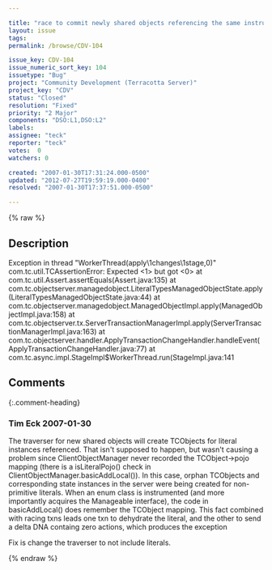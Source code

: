 ```yaml
---

title: "race to commit newly shared objects referencing the same instrumented enum causes assertion in the L2 apply"
layout: issue
tags: 
permalink: /browse/CDV-104

issue_key: CDV-104
issue_numeric_sort_key: 104
issuetype: "Bug"
project: "Community Development (Terracotta Server)"
project_key: "CDV"
status: "Closed"
resolution: "Fixed"
priority: "2 Major"
components: "DSO:L1,DSO:L2"
labels: 
assignee: "teck"
reporter: "teck"
votes:  0
watchers: 0

created: "2007-01-30T17:31:24.000-0500"
updated: "2012-07-27T19:59:19.000-0400"
resolved: "2007-01-30T17:37:51.000-0500"

---
```




{% raw %}



## Description

<div markdown="1" class="description">

Exception in thread "WorkerThread(apply\1changes\1stage,0)" 
com.tc.util.TCAssertionError: Expected <1> but got <0>
        at com.tc.util.Assert.assertEquals(Assert.java:135)
        at com.tc.objectserver.managedobject.LiteralTypesManagedObjectState.apply(LiteralTypesManagedObjectState.java:44)
        at com.tc.objectserver.managedobject.ManagedObjectImpl.apply(ManagedObjectImpl.java:158)
        at com.tc.objectserver.tx.ServerTransactionManagerImpl.apply(ServerTransactionManagerImpl.java:163)
        at com.tc.objectserver.handler.ApplyTransactionChangeHandler.handleEvent(ApplyTransactionChangeHandler.java:77)
        at com.tc.async.impl.StageImpl$WorkerThread.run(StageImpl.java:141

</div>

## Comments


{:.comment-heading}
### **Tim Eck** <span class="date">2007-01-30</span>

<div markdown="1" class="comment">

The traverser for new shared objects will create TCObjects for literal instances referenced. That isn't supposed to happen, but wasn't causing a problem since ClientObjectManager never recorded the TCObject->pojo mapping (there is a isLiteralPojo() check in ClientObjectManager.basicAddLocal()). In this case, orphan TCObjects and corresponding state instances in the server were being created for non-primitive literals. When an enum class is instrumented (and more importantly acquires the Manageable interface), the code in basicAddLocal() does remember the TCObject mapping. This fact combined with racing txns leads one txn to dehydrate the literal, and the other to send a delta DNA containg zero actions, which produces the exception

Fix is change the traverser to not include literals.

</div>



{% endraw %}
